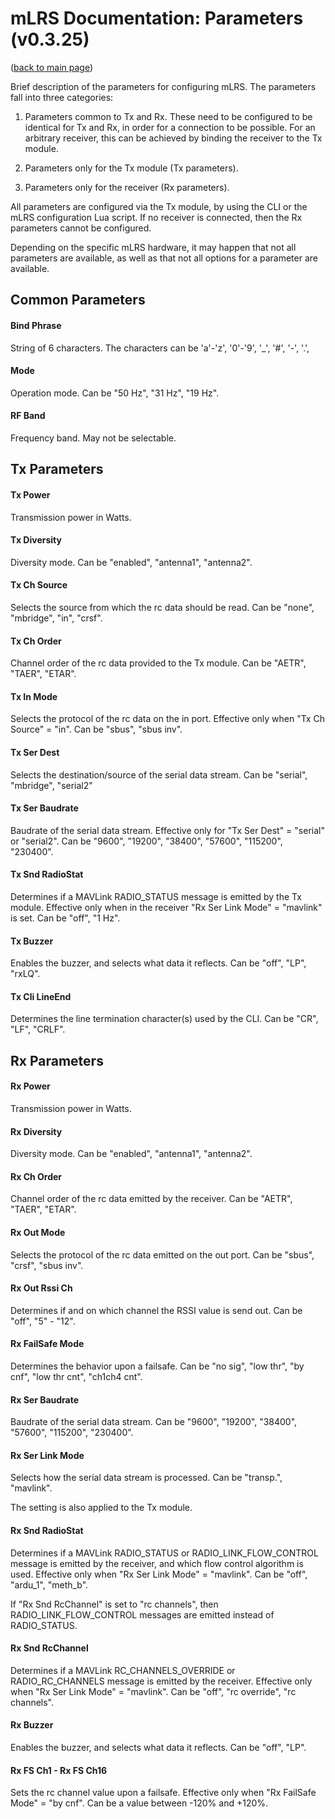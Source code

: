 # mLRS Documentation: Parameters (v0.3.25) #

([back to main page](../README.md))

Brief description of the parameters for configuring mLRS. The parameters fall into three categories: 

1. Parameters common to Tx and Rx. These need to be configured to be identical for Tx and Rx, in order for a connection to be possible. For an arbitrary receiver, this can be achieved by binding the receiver to the Tx module.

2. Parameters only for the Tx module (Tx parameters).

3. Parameters only for the receiver (Rx parameters).

All parameters are configured via the Tx module, by using the CLI or the mLRS configuration Lua script. If no receiver is connected, then the Rx parameters cannot be configured.

Depending on the specific mLRS hardware, it may happen that not all parameters are available, as well as that not all options for a parameter are available.

## Common Parameters ##

#### Bind Phrase ####
String of 6 characters. 
The characters can be 'a'-'z', '0'-'9', '_', '#', '-', '.', 

#### Mode ####
Operation mode. 
Can be "50 Hz", "31 Hz", "19 Hz".

#### RF Band ####
Frequency band. May not be selectable.

## Tx Parameters ##

#### Tx Power #### 
Transmission power in Watts.

#### Tx Diversity #### 
Diversity mode. 
Can be "enabled", "antenna1", "antenna2". 

#### Tx Ch Source #### 
Selects the source from which the rc data should be read. 
Can be "none", "mbridge", "in", "crsf".

#### Tx Ch Order #### 
Channel order of the rc data provided to the Tx module. 
Can be "AETR", "TAER", "ETAR".

#### Tx In Mode #### 
Selects the protocol of the rc data on the in port. Effective only when "Tx Ch Source" = "in". 
Can be "sbus", "sbus inv".

#### Tx Ser Dest #### 
Selects the destination/source of the serial data stream. 
Can be "serial", "mbridge", "serial2"

#### Tx Ser Baudrate #### 
Baudrate of the serial data stream. Effective only for "Tx Ser Dest" = "serial" or "serial2". 
Can be "9600", "19200", "38400", "57600", "115200", "230400".

#### Tx Snd RadioStat #### 
Determines if a MAVLink RADIO_STATUS message is emitted by the Tx module. Effective only when in the receiver "Rx Ser Link Mode" = "mavlink" is set. 
Can be "off", "1 Hz".

#### Tx Buzzer #### 
Enables the buzzer, and selects what data it reflects. 
Can be "off", "LP", "rxLQ".

#### Tx Cli LineEnd ####
Determines the line termination character(s) used by the CLI. 
Can be "CR", "LF", "CRLF".

## Rx Parameters ##

#### Rx Power #### 
Transmission power in Watts.

#### Rx Diversity #### 
Diversity mode. 
Can be "enabled", "antenna1", "antenna2". 

#### Rx Ch Order #### 
Channel order of the rc data emitted by the receiver. 
Can be "AETR", "TAER", "ETAR".

#### Rx Out Mode #### 
Selects the protocol of the rc data emitted on the out port. 
Can be "sbus", "crsf", "sbus inv".

#### Rx Out Rssi Ch #### 
Determines if and on which channel the RSSI value is send out. 
Can be "off", "5" - "12".

#### Rx FailSafe Mode #### 
Determines the behavior upon a failsafe. 
Can be "no sig", "low thr", "by cnf", "low thr cnt", "ch1ch4 cnt".

#### Rx Ser Baudrate #### 
Baudrate of the serial data stream. 
Can be "9600", "19200", "38400", "57600", "115200", "230400".

#### Rx Ser Link Mode #### 
Selects how the serial data stream is processed. 
Can be "transp.", "mavlink".

The setting is also applied to the Tx module.

#### Rx Snd RadioStat #### 
Determines if a MAVLink RADIO_STATUS or RADIO_LINK_FLOW_CONTROL message is emitted by the receiver, and which flow control algorithm is used. Effective only when "Rx Ser Link Mode" = "mavlink". 
Can be "off", "ardu_1", "meth_b".

If "Rx Snd RcChannel" is set to "rc channels", then RADIO_LINK_FLOW_CONTROL messages are emitted instead of RADIO_STATUS.

#### Rx Snd RcChannel #### 
Determines if a MAVLink RC_CHANNELS_OVERRIDE or RADIO_RC_CHANNELS message is emitted by the receiver. Effective only when "Rx Ser Link Mode" = "mavlink". 
Can be "off", "rc override", "rc channels".

#### Rx Buzzer #### 
Enables the buzzer, and selects what data it reflects. 
Can be "off", "LP".

#### Rx FS Ch1 - Rx FS Ch16 #### 
Sets the rc channel value upon a failsafe. Effective only when "Rx FailSafe Mode" = "by cnf". 
Can be a value between -120% and +120%.
